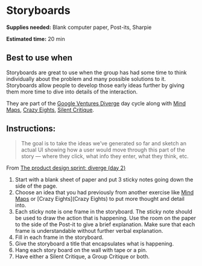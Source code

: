 # Storyboards

**Supplies needed:** Blank computer paper, Post-its, Sharpie

**Estimated time:** 20 min

## Best to use when
Storyboards are great to use when the group has had some time to think
individually about the problem and many possible solutions to it. Storyboards
allow people to develop those early ideas further by giving them more time to
dive into details of the interaction.

They are part of the [Google Ventures
Diverge](http://www.gv.com/lib/the-product-design-sprint-divergeday2)
day cycle along with
[Mind Maps](mind-maps.md),
[Crazy Eights](crazy-eights.md),
[Silent Critique](silent-critique.md).

## Instructions:

> The goal is to take the ideas we’ve generated so far and sketch an actual UI
showing how a user would move through this part of the story — where they click,
what info they enter, what they think, etc.

From [The product design sprint: diverge (day 2)](http://www.gv.com/lib/the-product-design-sprint-divergeday2)

1. Start with a blank sheet of paper
and put 3 sticky notes
going down the side of the page.
2. Choose an idea that you had previously from another exercise 
like [Mind Maps](mind-maps.md)
or [Crazy Eights](Crazy Eights)
to put more thought and detail into.
2. Each sticky note is one frame in the storyboard.
The sticky note should be
used to draw the action that is happening.
Use the room on the paper to the
side of the Post-it to give a brief explanation.
Make sure that each frame is understandable without further verbal explanation.
3. Fill in each frame in the storyboard.
4. Give the storyboard a title that encapsulates what is happening.
5. Hang each story board on the wall with tape or a pin.
6. Have either a Silent Critique, a Group Critique or both.
